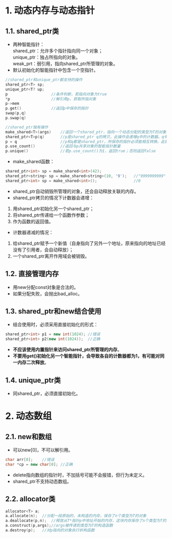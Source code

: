 # 1. 动态内存与动态指针
## 1.1. shared_ptr类
- 两种智能指针：  
    shared_ptr：允许多个指针指向同一个对象；  
    unique_ptr：独占所指向的对象。  
weak_prt：弱引用，指向shared_ptr所管理的对象。  
- 默认初始化的智能指针中包含一个空指针。  

```C++
//shared_ptr和unique_ptr都支持的操作
shared_ptr<T> sp;
unique_ptr<T? up;
p                   //条件判断，若指向对象为true
*p                  //解引用p，获取所指对象
p->mem
p.get()             //返回p中保存的指针
swap(p,q)
p.swap(q)

//shared_ptr独有操作
make_shared<T>(args)    //返回一个shared_ptr，指向一个动态分配的类型为T的对象，使用args初始化该对象
shared_ptr<T>p(q)       //p是shared_ptr q的拷贝，此操作会递增q中的计数器。q中的指针必须能转化为T*
p = q                   //p和q都是shared_ptr，所保存的指针必须能相互转换。此操作会递减p的计数，递增q的计数。若p的引用计数变为0，则将其原内存释放。
p.use_count()           //返回与p共享对象的智能指针数量
p.unique()              //若p.use_count()为1，返回true；否则返回false
```

- make_shared函数：  
```C++
shared_ptr<int> sp = make_shared<int>(42);
shared_ptr<string> sp = make_shared<string>(10, '9');   //"9999999999"
shared_ptr<int> sp = make_shared<int>();                //0
```

- shared_ptr自动销毁所管理的对象，还会自动释放关联的内存。
- shared_ptr拷贝的情况下计数器会递增：  
1. 用shared_ptr初始化另一个shared_ptr；  
2. 将shared_ptr传递给一个函数作参数；  
3. 作为函数的返回值。  

- 计数器递减的情况：  
1. 给shared_ptr赋予一个新值（自身指向了另外一个地址，原来指向的地址已经没有了引用者，会自动释放）；  
2. 一个shared_ptr离开作用域会被销毁。  

## 1.2. 直接管理内存
- 用new分配const对象是合法的。
- 如果分配失败，会抛出bad_alloc。

## 1.3. shared_ptr和new结合使用
- 结合使用时，必须采用直接初始化的形式：
```C++
shared_ptr<int> p1 = new int(1024); //错误
shared_ptr<int> p2(new int(1024));  //正确
```
- **不应该使用内置指针来访问shared_ptr所管理的内存**。
- **不要用get()初始化另一个智能指针，会导致各自的计数器都为1，有可能对同一内存二次释放**。

## 1.4. unique_ptr类
- 同shared_ptr，必须直接初始化。

# 2. 动态数组
## 2.1. new和数组
- 可以new[0]，不可以解引用。
```C++
char arr[0];    //错误
char *cp = new char[0]; //正确
```
- delete指向数组的指针时，不加括号可能不会报错，但行为未定义。
- shared_ptr不支持动态数组。

## 2.2. allocator类
```C++
allocator<T> a;
a.allocate(n);  //分配一段原始的，未构造的内存，保存了n个类型为T的对象
a.deallocate(p,n);  //释放从T*指针p中地址开始的内存，这块内存保存了n个类型为T的对象。在调用deallocate之前，必须对这块内存中每个对象destroy
a.construct(p,args);//args被传递到类型为T的构造函数
a.destroy(p);   //对p指向的对象执行析构函数
```
